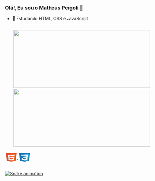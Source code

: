 ### Olá!, Eu sou o Matheus Pergoli 👋

- 🌱 Estudando HTML, CSS e JavaScript

##

<div align="center">
  <a href="https://github.com/matheuspergoli">
  <img height="190px" width="450px" src="https://github-readme-stats.vercel.app/api?username=matheuspergoli&show_icons=true&theme=dark&include_all_commits=true&count_private=true"/>
  <img height="190px" width="450px" src="https://github-readme-stats.vercel.app/api/top-langs/?username=matheuspergoli&layout=compact&langs_count=7&theme=dark"/>
</div>
  
<div style="display: inline_block"><br>
  <img align="center" alt="Matheus-HTML" height="30" width="40" src="https://raw.githubusercontent.com/devicons/devicon/master/icons/html5/html5-original.svg">
  <img align="center" alt="Matheus-CSS" height="30" width="40" src="https://raw.githubusercontent.com/devicons/devicon/master/icons/css3/css3-original.svg">
</div>

##

![Snake animation](https://github.com/matheuspergoli/matheuspergoli/blob/output/github-contribution-grid-snake.svg)
